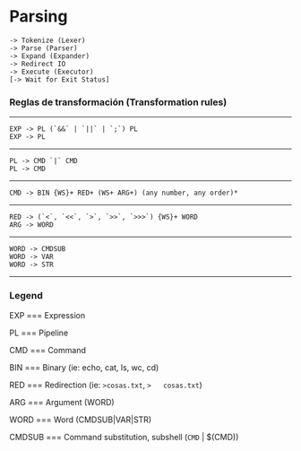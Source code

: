 # Parsing

	-> Tokenize (Lexer)
	-> Parse (Parser)
	-> Expand (Expander)
	-> Redirect IO
	-> Execute (Executor)
	[-> Wait for Exit Status]  

### Reglas de transformación (Transformation rules)
-----------
	EXP -> PL (`&&` | `||` | `;`) PL
	EXP -> PL  
-----------
	PL -> CMD `|` CMD
	PL -> CMD
-----------
	CMD -> BIN {WS}+ RED+ (WS+ ARG+) (any number, any order)*
-----------
	RED -> (`<`, `<<`, `>`, `>>`, `>>>`) {WS}+ WORD
	ARG -> WORD
-----------
	WORD -> CMDSUB
	WORD -> VAR
	WORD -> STR
-----------
### Legend
EXP		=== Expression

PL		=== Pipeline

CMD		=== Command

BIN		=== Binary (ie: echo, cat, ls, wc, cd)

RED		=== Redirection (ie: `>cosas.txt`, `>   cosas.txt`)

ARG		=== Argument (WORD)

WORD	=== Word (CMDSUB|VAR|STR)

CMDSUB	=== Command substitution, subshell (`CMD` | $(CMD))
